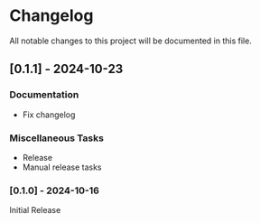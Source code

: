 # Changelog

All notable changes to this project will be documented in this file.

## [0.1.1] - 2024-10-23

### Documentation

- Fix changelog

### Miscellaneous Tasks

- Release
- Manual release tasks

<!-- generated by git-cliff -->
### [0.1.0] - 2024-10-16

Initial Release

<!-- generated by git-cliff -->
